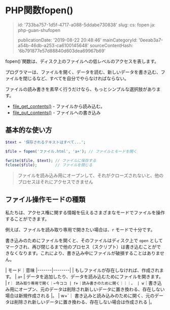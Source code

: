 PHP関数fopen()
============

> id: '733ba757-1d5f-4717-a088-5ddabe730838'
> slug:
> 	cs: fopen
> 	ja: php-guan-shufopen
> 
> publicationDate: '2019-08-22 20:48:46'
> mainCategoryId: '0eeab3a7-a54b-46db-a253-ca6100145648'
> sourceContentHash: '6b791877e57d88840d603dea69967b69'

fopen()`関数は、ディスク上のファイルへの低レベルのアクセスを表します。

プログラマーは、ファイルを開く、データを読む、新しいデータを書き込む、ファイルを閉じるなど、すべてを自分でやらなければならない。

ファイルの読み書きを素早く行うだけなら、もっとシンプルな選択肢があります。

- <a href="/file-get-contents">file_get_contents()</a> - ファイルから読み込む。
- <a href="/file-put-contents">file_put_contents()</a> - ファイルへの書き込み

基本的な使い方
----------------

```php
$text = '保存されるテキストはすべて...';

$file = fopen('ファイル.html', 'a+'); // ファイルとモードを開く

fwrite($file, $text); // ファイルに保存する
fclose($file);        // ファイルを閉じる
```

> ファイルを読み込み用にオープンして、それがクローズされないと、他のプロセスはそれにアクセスできません

ファイル操作モードの種類
----------------------------

私たちは、アクセス権に関する情報を伝えるさまざまなモードでファイルを操作することができます。

例えば、ファイルを読み取り専用で開きたい場合は、`r` モードで十分です。

書き込みのためにファイルを開くと、そのファイルはディスク上で `open` としてマークされ、再び閉じるまで他のプロセス（スクリプト）は書き込むことができなくなります。これにより、書き込み中にファイルが破損することはありません。

| モード｜意味
|-------|--------|
| もしファイルが存在しなければ、作成されます。
| `a+` | データを追加したり、データを読み込むためにファイルを開きます。
| r`｜ 読み取り専用で開く｜←今ココ
| `r+`｜読み書きのために開く｜｜｜。
| w`｜書き込み用にオープン、元のデータは削除され新しいデータに置き換わる、存在しない場合は新規作成される |。
| w+`｜ 書き込みと読み込みのために開く、元のデータは削除され新しいデータに置き換わる、存在しない場合は作成される |。
